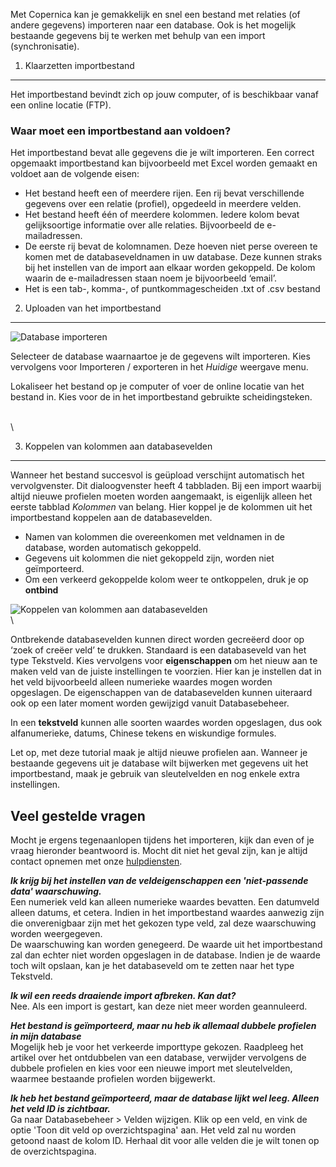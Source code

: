 Met Copernica kan je gemakkelijk en snel een bestand met relaties (of
andere gegevens) importeren naar een database. Ook is het mogelijk
bestaande gegevens bij te werken met behulp van een import
(synchronisatie).

1. Klaarzetten importbestand
----------------------------

Het importbestand bevindt zich op jouw computer, of is beschikbaar vanaf
een online locatie (FTP).

### Waar moet een importbestand aan voldoen?

Het importbestand bevat alle gegevens die je wilt importeren. Een
correct opgemaakt importbestand kan bijvoorbeeld met Excel worden
gemaakt en voldoet aan de volgende eisen:

-   Het bestand heeft een of meerdere rijen. Een rij bevat verschillende
    gegevens over een relatie (profiel), opgedeeld in meerdere velden.
-   Het bestand heeft één of meerdere kolommen. Iedere kolom bevat
    gelijksoortige informatie over alle relaties. Bijvoorbeeld de
    e-mailadressen.
-   De eerste rij bevat de kolomnamen. Deze hoeven niet perse overeen te
    komen met de databaseveldnamen in uw database. Deze kunnen straks
    bij het instellen van de import aan elkaar worden gekoppeld. De
    kolom waarin de e-mailadressen staan noem je bijvoorbeeld ‘email’.
-   Het is een tab-, komma-, of puntkommagescheiden .txt of .csv bestand

2. Uploaden van het importbestand
---------------------------------

![Database
importeren](Copernicacom/database-importeren.png "Database importeren")

Selecteer de database waarnaartoe je de gegevens wilt importeren. Kies
vervolgens voor Importeren / exporteren in het *Huidige* weergave menu.

Lokaliseer het bestand op je computer of voer de online locatie van het
bestand in. Kies voor de in het importbestand gebruikte scheidingsteken.

\
 \

3. Koppelen van kolommen aan databasevelden
-------------------------------------------

Wanneer het bestand succesvol is geüpload verschijnt automatisch het
vervolgvenster. Dit dialoogvenster heeft 4 tabbladen. Bij een import
waarbij altijd nieuwe profielen moeten worden aangemaakt, is eigenlijk
alleen het eerste tabblad *Kolommen* van belang. Hier koppel je de
kolommen uit het importbestand koppelen aan de databasevelden.

-   Namen van kolommen die overeenkomen met veldnamen in de database,
    worden automatisch gekoppeld.
-   Gegevens uit kolommen die niet gekoppeld zijn, worden niet
    geïmporteerd.
-   Om een verkeerd gekoppelde kolom weer te ontkoppelen, druk je op
    **ontbind**

![Koppelen van kolommen aan
databasevelden](Copernicacom/velden-koppelen.png "Koppelen van kolommen aan databasevelden")
\
\

Ontbrekende databasevelden kunnen direct worden gecreëerd door op ‘zoek
of creëer veld’ te drukken. Standaard is een databaseveld van het type
Tekstveld. Kies vervolgens voor **eigenschappen** om het nieuw aan te
maken veld van de juiste instellingen te voorzien. Hier kan je instellen
dat in het veld bijvoorbeeld alleen numerieke waardes mogen worden
opgeslagen. De eigenschappen van de databasevelden kunnen uiteraard ook
op een later moment worden gewijzigd vanuit Databasebeheer.

In een **tekstveld** kunnen alle soorten waardes worden opgeslagen, dus
ook alfanumerieke, datums, Chinese tekens en wiskundige formules.

Let op, met deze tutorial maak je altijd nieuwe profielen aan. Wanneer
je bestaande gegevens uit je database wilt bijwerken met gegevens uit
het importbestand, maak je gebruik van sleutelvelden en nog enkele extra
instellingen.

Veel gestelde vragen
--------------------

Mocht je ergens tegenaanlopen tijdens het importeren, kijk dan even of
je vraag hieronder beantwoord is. Mocht dit niet het geval zijn, kan je
altijd contact opnemen met onze
[hulpdiensten](http://www.copernica.com/nl/articles/ondersteuning).

***Ik krijg bij het instellen van de veldeigenschappen een
'niet-passende data' waarschuwing.***\
 Een numeriek veld kan alleen numerieke waardes bevatten. Een datumveld
alleen datums, et cetera. Indien in het importbestand waardes aanwezig
zijn die onverenigbaar zijn met het gekozen type veld, zal deze
waarschuwing worden weergegeven.\
 De waarschuwing kan worden genegeerd. De waarde uit het importbestand
zal dan echter niet worden opgeslagen in de database. Indien je de
waarde toch wilt opslaan, kan je het databaseveld om te zetten naar het
type Tekstveld.

***Ik wil een reeds draaiende import afbreken. Kan dat?***\
 Nee. Als een import is gestart, kan deze niet meer worden geannuleerd.

***Het bestand is geïmporteerd, maar nu heb ik allemaal dubbele
profielen in mijn database***\
 Mogelijk heb je voor het verkeerde importtype gekozen. Raadpleeg het
artikel over het ontdubbelen van een database, verwijder vervolgens de
dubbele profielen en kies voor een nieuwe import met sleutelvelden,
waarmee bestaande profielen worden bijgewerkt.

***Ik heb het bestand geïmporteerd, maar de database lijkt wel leeg.
Alleen het veld ID is zichtbaar.***\
 Ga naar Databasebeheer \> Velden wijzigen. Klik op een veld, en vink de
optie 'Toon dit veld op overzichtspagina' aan. Het veld zal nu worden
getoond naast de kolom ID. Herhaal dit voor alle velden die je wilt
tonen op de overzichtspagina.
